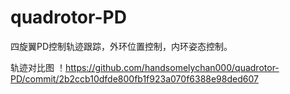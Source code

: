 # quadrotor-PD
四旋翼PD控制轨迹跟踪，外环位置控制，内环姿态控制。

轨迹对比图
！https://github.com/handsomelychan000/quadrotor-PD/commit/2b2ccb10dfde800fb1f923a070f6388e98ded607
